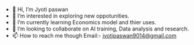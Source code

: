 - 👋 Hi, I’m Jyoti paswan
- 👀 I’m interested in exploring new oppotunities.
- 🌱 I’m currently learning Economics model and thier uses.
- 💞️ I’m looking to collaborate on AI training, Data analysis and research.
- 📫 How to reach me though Email:- jyotipaswan9014@gmail.com 
